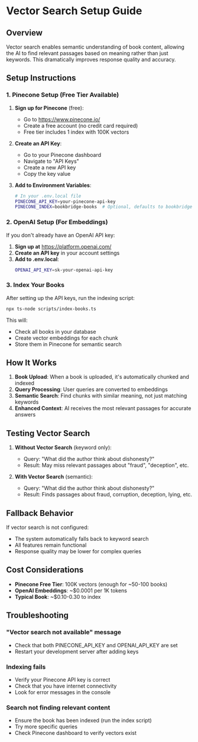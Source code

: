 # Vector Search Setup Guide

## Overview
Vector search enables semantic understanding of book content, allowing the AI to find relevant passages based on meaning rather than just keywords. This dramatically improves response quality and accuracy.

## Setup Instructions

### 1. Pinecone Setup (Free Tier Available)

1. **Sign up for Pinecone** (free):
   - Go to https://www.pinecone.io/
   - Create a free account (no credit card required)
   - Free tier includes 1 index with 100K vectors

2. **Create an API Key**:
   - Go to your Pinecone dashboard
   - Navigate to "API Keys"
   - Create a new API key
   - Copy the key value

3. **Add to Environment Variables**:
   ```bash
   # In your .env.local file
   PINECONE_API_KEY=your-pinecone-api-key
   PINECONE_INDEX=bookbridge-books  # Optional, defaults to bookbridge-books
   ```

### 2. OpenAI Setup (For Embeddings)

If you don't already have an OpenAI API key:

1. **Sign up at** https://platform.openai.com/
2. **Create an API key** in your account settings
3. **Add to .env.local**:
   ```bash
   OPENAI_API_KEY=sk-your-openai-api-key
   ```

### 3. Index Your Books

After setting up the API keys, run the indexing script:

```bash
npx ts-node scripts/index-books.ts
```

This will:
- Check all books in your database
- Create vector embeddings for each chunk
- Store them in Pinecone for semantic search

## How It Works

1. **Book Upload**: When a book is uploaded, it's automatically chunked and indexed
2. **Query Processing**: User queries are converted to embeddings
3. **Semantic Search**: Find chunks with similar meaning, not just matching keywords
4. **Enhanced Context**: AI receives the most relevant passages for accurate answers

## Testing Vector Search

1. **Without Vector Search** (keyword only):
   - Query: "What did the author think about dishonesty?"
   - Result: May miss relevant passages about "fraud", "deception", etc.

2. **With Vector Search** (semantic):
   - Query: "What did the author think about dishonesty?"
   - Result: Finds passages about fraud, corruption, deception, lying, etc.

## Fallback Behavior

If vector search is not configured:
- The system automatically falls back to keyword search
- All features remain functional
- Response quality may be lower for complex queries

## Cost Considerations

- **Pinecone Free Tier**: 100K vectors (enough for ~50-100 books)
- **OpenAI Embeddings**: ~$0.0001 per 1K tokens
- **Typical Book**: ~$0.10-0.30 to index

## Troubleshooting

### "Vector search not available" message
- Check that both PINECONE_API_KEY and OPENAI_API_KEY are set
- Restart your development server after adding keys

### Indexing fails
- Verify your Pinecone API key is correct
- Check that you have internet connectivity
- Look for error messages in the console

### Search not finding relevant content
- Ensure the book has been indexed (run the index script)
- Try more specific queries
- Check Pinecone dashboard to verify vectors exist